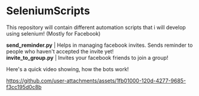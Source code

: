 # SeleniumScripts
This repository will contain  different automation scripts that i will develop using selenium! (Mostly for Facebook)

**send_reminder.py** | Helps in managing facebook invites. Sends reminder to people who haven't accepted the invite yet! <br />
**invite_to_group.py** | Invites your facebook friends to join a group!

Here's a quick video showing, how the bots work!

https://github.com/user-attachments/assets/1fb01000-120d-4277-9685-f3cc195d0c8b

